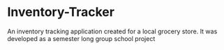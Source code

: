 # Inventory-Tracker
An inventory tracking application created for a local grocery store.
It was developed as a semester long group school project
